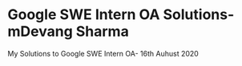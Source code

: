# Google SWE Intern OA Solutions-mDevang Sharma
 My Solutions to Google SWE Intern OA- 16th Auhust 2020

